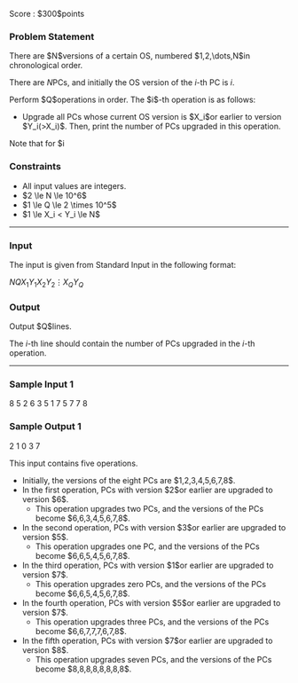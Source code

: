 
<div>

<span>

<span>

<p>
Score : $300$points
</p>

<div>

<section>

### **Problem Statement**

<p>
There are $N$versions of a certain OS, numbered $1,2,\dots,N$in chronological order.

There are $N$PCs, and initially the OS version of the $i$-th PC is $i$.
</p>

<p>
Perform $Q$operations in order. The $i$-th operation is as follows:
</p>

<ul>

<li>
Upgrade all PCs whose current OS version is $X_i$or earlier to version $Y_i(>X_i)$. Then, print the number of PCs upgraded in this operation.
</li>

</ul>

<p>
Note that for $i<Q$, the upgrades from the $i$-th operation are performed before proceeding to the $(i+1)$-th operation.
</p>

</section>

</div>

<div>

<section>

### **Constraints**

<ul>

<li>
All input values are integers.
</li>

<li>
$2 \le N \le 10^6$
</li>

<li>
$1 \le Q \le 2 \times 10^5$
</li>

<li>
$1 \le X_i < Y_i \le N$
</li>

</ul>

</section>

</div>

---

<div>

<div>

<section>

### **Input**

<p>
The input is given from Standard Input in the following format:
</p>

<div>

$N$$Q$$X_1$$Y_1$$X_2$$Y_2$$\vdots$$X_Q$$Y_Q$
</div>

</section>

</div>

<div>

<section>

### **Output**

<p>
Output $Q$lines.

The $i$-th line should contain the number of PCs upgraded in the $i$-th operation.
</p>

</section>

</div>

</div>

---

<div>

<section>

### **Sample Input 1**

<div>

8 5
2 6
3 5
1 7
5 7
7 8

</div>

</section>

</div>

<div>

<section>

### **Sample Output 1**

<div>

2
1
0
3
7

</div>

<p>
This input contains five operations.
</p>

<ul>

<li>
Initially, the versions of the eight PCs are $1,2,3,4,5,6,7,8$.
</li>

<li>
In the first operation, PCs with version $2$or earlier are upgraded to version $6$.
<ul>

<li>
This operation upgrades two PCs, and the versions of the PCs become $6,6,3,4,5,6,7,8$.
</li>

</ul>

</li>

<li>
In the second operation, PCs with version $3$or earlier are upgraded to version $5$.
<ul>

<li>
This operation upgrades one PC, and the versions of the PCs become $6,6,5,4,5,6,7,8$.
</li>

</ul>

</li>

<li>
In the third operation, PCs with version $1$or earlier are upgraded to version $7$.
<ul>

<li>
This operation upgrades zero PCs, and the versions of the PCs become $6,6,5,4,5,6,7,8$.
</li>

</ul>

</li>

<li>
In the fourth operation, PCs with version $5$or earlier are upgraded to version $7$.
<ul>

<li>
This operation upgrades three PCs, and the versions of the PCs become $6,6,7,7,7,6,7,8$.
</li>

</ul>

</li>

<li>
In the fifth operation, PCs with version $7$or earlier are upgraded to version $8$.
<ul>

<li>
This operation upgrades seven PCs, and the versions of the PCs become $8,8,8,8,8,8,8,8$.
</li>

</ul>

</li>

</ul>

</section>

</div>

</span>

</span>

</div>

